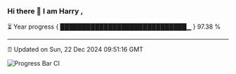 ### Hi there 👋 I am Harry , 

⏳ Year progress { █████████████████████████████▁ } 97.38 %

---

⏰ Updated on Sun, 22 Dec 2024 09:51:16 GMT

![Progress Bar CI](https://github.com/duykhang68/duykhang68/workflows/Progress%20Bar%20CI/badge.svg)
